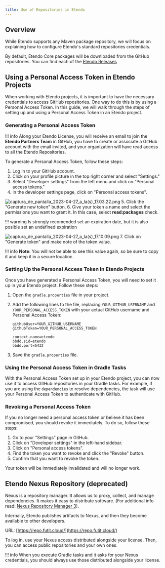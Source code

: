 ```yaml
---
title: Use of Repositories in Etendo
---
```


## Overview

While Etendo supports any Maven package repository, we will focus on explaining how to configure Etendo's standard repositories credentials.

By default, Etendo Core packages will be downloaded from the GitHub repositories.
You can find each of the [Etendo Releases](https://github.com/etendosoftware/etendo_core/releases)

## Using a Personal Access Token in Etendo Projects

When working with Etendo projects, it is important to have the necessary credentials to access GitHub repositories. One way to do this is by using a Personal Access Token. In this guide, we will walk through the steps of setting up and using a Personal Access Token in an Etendo project.

### Generating a Personal Access Token

!!! info
    Along your Etendo License, you will receive an email to join the **Etendo Partners Team** in GitHub, you have to create or associate a GitHub account with the email invited, and your organization will have read access to all the Etendo Repositories.

To generate a Personal Access Token, follow these steps:

1. Log in to your GitHub account.
2. Click on your profile picture in the top right corner and select "Settings."
3. Select "Developer settings" from the left menu and click on "Personal access tokens."
4. In the developer settings page, click on "Personal access tokens".

![captura_de_pantalla_2023-04-27_a_la(s)_17.03.22.png](</docs.etendo.software/legacy/technicaldocumentation/captura_de_pantalla_2023-04-27_a_la(s)_17.03.22.png>) 5. Click the "Generate new token" button. 6. Give your token a name and select the permissions you want to grant it. In this case, select **read:packages** check.

!!! warning
    Is strongly recomended set an expiration date, but it is also posible set an undefined expiration

![captura_de_pantalla_2023-04-27_a_la(s)_17.10.09.png](</docs.etendo.software/legacy/technicaldocumentation/captura_de_pantalla_2023-04-27_a_la(s)_17.10.09.png>) 7. Click on "Generate token" and make note of the token value.

!!! info
    **Note:** You will not be able to see this value again, so be sure to copy it and keep it in a secure location.

### Setting Up the Personal Access Token in Etendo Projects

Once you have generated a Personal Access Token, you will need to set it up in your Etendo project. Follow these steps:

1. Open the `gradle.properties` file in your project.
2. Add the following lines to the file, replacing `YOUR_GITHUB_USERNAME` and `YOUR_PERSONAL_ACCESS_TOKEN` with your actual GitHub username and Personal Access Token:

   ```
   githubUser=YOUR_GITHUB_USERNAME
   githubToken=YOUR_PERSONAL_ACCESS_TOKEN

   context.name=etendo
   bbdd.sid=etendo
   bbdd.port=5432
   ```

3. Save the `gradle.properties` file.

### Using the Personal Access Token in Gradle Tasks

With the Personal Access Token set up in your Etendo project, you can now use it to access GitHub repositories in your Gradle tasks. For example, if you are using the `dependencies` to resolve dependencies, the task will use your Personal Access Token to authenticate with GitHub.

### Revoking a Personal Access Token

If you no longer need a personal access token or believe it has been compromised, you should revoke it immediately. To do so, follow these steps:

1. Go to your "Settings" page in GitHub.
2. Click on "Developer settings" in the left-hand sidebar.
3. Click on "Personal access tokens".
4. Find the token you want to revoke and click the "Revoke" button.
5. Confirm that you want to revoke the token.

Your token will be immediately invalidated and will no longer work.

## Etendo Nexus Repository (deprecated)

Nexus is a repository manager. It allows us to proxy, collect, and manage dependencies. It makes it easy to distribute software. (For additional info read: [Nexus Repository Manager 3](https://help.sonatype.com/repomanager3)).

Internally, Etendo publishes artifacts to Nexus, and then they become available to other developers.

URL: [https://repo.futit.cloud/](https://repo.futit.cloud/)

To log in, use your Nexus access distributed alongside your license. Then, you can access public repositories and your own ones.

!!! info
    When you execute Gradle tasks and it asks for your Nexus credentials, you should always use those distributed alongside your license.

